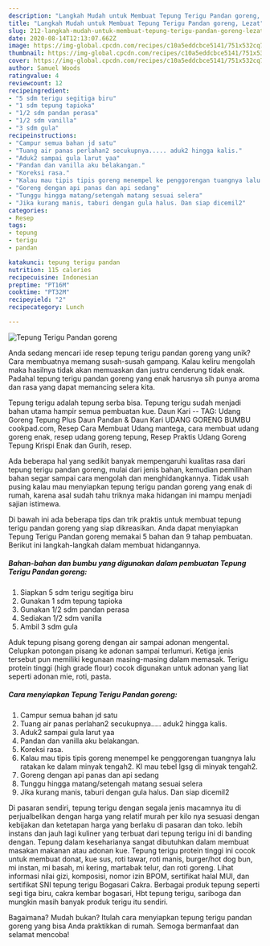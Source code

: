 ```yaml
---
description: "Langkah Mudah untuk Membuat Tepung Terigu Pandan goreng, Lezat"
title: "Langkah Mudah untuk Membuat Tepung Terigu Pandan goreng, Lezat"
slug: 212-langkah-mudah-untuk-membuat-tepung-terigu-pandan-goreng-lezat
date: 2020-08-14T12:13:07.662Z
image: https://img-global.cpcdn.com/recipes/c10a5eddcbce5141/751x532cq70/tepung-terigu-pandan-goreng-foto-resep-utama.jpg
thumbnail: https://img-global.cpcdn.com/recipes/c10a5eddcbce5141/751x532cq70/tepung-terigu-pandan-goreng-foto-resep-utama.jpg
cover: https://img-global.cpcdn.com/recipes/c10a5eddcbce5141/751x532cq70/tepung-terigu-pandan-goreng-foto-resep-utama.jpg
author: Samuel Woods
ratingvalue: 4
reviewcount: 12
recipeingredient:
- "5 sdm terigu segitiga biru"
- "1 sdm tepung tapioka"
- "1/2 sdm pandan perasa"
- "1/2 sdm vanilla"
- "3 sdm gula"
recipeinstructions:
- "Campur semua bahan jd satu"
- "Tuang air panas perlahan2 secukupnya..... aduk2 hingga kalis."
- "Aduk2 sampai gula larut yaa"
- "Pandan dan vanilla aku belakangan."
- "Koreksi rasa."
- "Kalau mau tipis tipis goreng menempel ke penggorengan tuangnya lalu ratakan ke dalam minyak tengah2. Kl mau tebel lgsg di minyak tengah2."
- "Goreng dengan api panas dan api sedang"
- "Tunggu hingga matang/setengah matang sesuai selera"
- "Jika kurang manis, taburi dengan gula halus. Dan siap dicemil2"
categories:
- Resep
tags:
- tepung
- terigu
- pandan

katakunci: tepung terigu pandan 
nutrition: 115 calories
recipecuisine: Indonesian
preptime: "PT16M"
cooktime: "PT32M"
recipeyield: "2"
recipecategory: Lunch

---
```



![Tepung Terigu Pandan goreng](https://img-global.cpcdn.com/recipes/c10a5eddcbce5141/751x532cq70/tepung-terigu-pandan-goreng-foto-resep-utama.jpg)

Anda sedang mencari ide resep tepung terigu pandan goreng yang unik? Cara membuatnya memang susah-susah gampang. Kalau keliru mengolah maka hasilnya tidak akan memuaskan dan justru cenderung tidak enak. Padahal tepung terigu pandan goreng yang enak harusnya sih punya aroma dan rasa yang dapat memancing selera kita.

Tepung terigu adalah tepung serba bisa. Tepung terigu sudah menjadi bahan utama hampir semua pembuatan kue. Daun Kari -- TAG: Udang Goreng Tepung Plus Daun Pandan &amp; Daun Kari UDANG GORENG BUMBU cookpad.com, Resep Cara Membuat Udang mantega, cara membuat udang goreng enak, resep udang goreng tepung, Resep Praktis Udang Goreng Tepung Krispi Enak dan Gurih, resep.

Ada beberapa hal yang sedikit banyak mempengaruhi kualitas rasa dari tepung terigu pandan goreng, mulai dari jenis bahan, kemudian pemilihan bahan segar sampai cara mengolah dan menghidangkannya. Tidak usah pusing kalau mau menyiapkan tepung terigu pandan goreng yang enak di rumah, karena asal sudah tahu triknya maka hidangan ini mampu menjadi sajian istimewa.


Di bawah ini ada beberapa tips dan trik praktis untuk membuat tepung terigu pandan goreng yang siap dikreasikan. Anda dapat menyiapkan Tepung Terigu Pandan goreng memakai 5 bahan dan 9 tahap pembuatan. Berikut ini langkah-langkah dalam membuat hidangannya.

<!--inarticleads1-->

##### Bahan-bahan dan bumbu yang digunakan dalam pembuatan Tepung Terigu Pandan goreng:

1. Siapkan 5 sdm terigu segitiga biru
1. Gunakan 1 sdm tepung tapioka
1. Gunakan 1/2 sdm pandan perasa
1. Sediakan 1/2 sdm vanilla
1. Ambil 3 sdm gula


Aduk tepung pisang goreng dengan air sampai adonan mengental. Celupkan potongan pisang ke adonan sampai terlumuri. Ketiga jenis tersebut pun memiliki kegunaan masing-masing dalam memasak. Terigu protein tinggi (high grade flour) cocok digunakan untuk adonan yang liat seperti adonan mie, roti, pasta. 

<!--inarticleads2-->

##### Cara menyiapkan Tepung Terigu Pandan goreng:

1. Campur semua bahan jd satu
1. Tuang air panas perlahan2 secukupnya..... aduk2 hingga kalis.
1. Aduk2 sampai gula larut yaa
1. Pandan dan vanilla aku belakangan.
1. Koreksi rasa.
1. Kalau mau tipis tipis goreng menempel ke penggorengan tuangnya lalu ratakan ke dalam minyak tengah2. Kl mau tebel lgsg di minyak tengah2.
1. Goreng dengan api panas dan api sedang
1. Tunggu hingga matang/setengah matang sesuai selera
1. Jika kurang manis, taburi dengan gula halus. Dan siap dicemil2


Di pasaran sendiri, tepung terigu dengan segala jenis macamnya itu di perjualbelikan dengan harga yang relatif murah per kilo nya sesuasi dengan kebijakan dan ketetapan harga yang berlaku di pasaran dan toko. lebih instans dan jauh lagi kuliner yang terbuat dari tepung terigu ini di banding dengan. Tepung dalam keseharianya sangat dibutuhkan dalam membuat masakan makanan atau adonan kue. Tepung terigu protein tinggi ini cocok untuk membuat donat, kue sus, roti tawar, roti manis, burger/hot dog bun, mi instan, mi basah, mi kering, martabak telur, dan roti goreng. Lihat informasi nilai gizi, komposisi, nomor izin BPOM, sertifikat halal MUI, dan sertifikat SNI tepung terigu Bogasari Cakra. Berbagai produk tepung seperti segi tiga biru, cakra kembar bogasari, Hbt tepung terigu, sariboga dan mungkin masih banyak produk terigu itu sendiri. 

Bagaimana? Mudah bukan? Itulah cara menyiapkan tepung terigu pandan goreng yang bisa Anda praktikkan di rumah. Semoga bermanfaat dan selamat mencoba!
